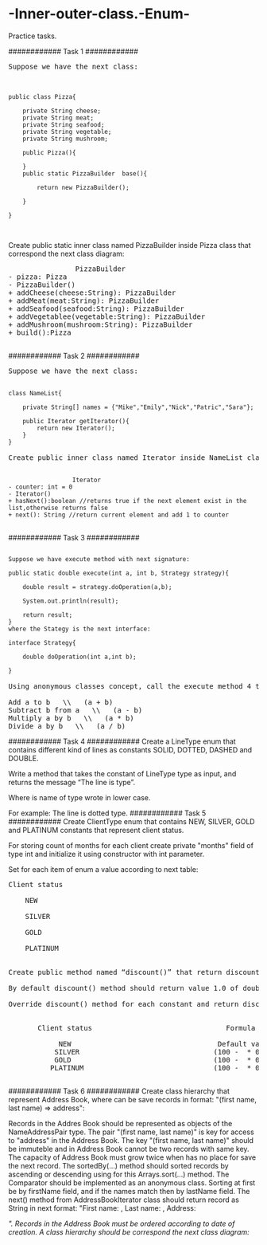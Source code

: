 # -Inner-outer-class.-Enum-
Practice tasks.

############ Task 1 ############
 
<pre>
Suppose we have the next class:
<br>
<code>
public class Pizza{
    
    private String cheese;
    private String meat;
    private String seafood;
    private String vegetable;
    private String mushroom;
    
    public Pizza(){
        
    }
    public static PizzaBuilder  base(){
        
        return new PizzaBuilder();
        
    }
    
}

</code>
</pre>

Create public static inner class named PizzaBuilder inside Pizza class that correspond the next class diagram:

<pre>
                PizzaBuilder
- pizza: Pizza
- PizzaBuilder()
+ addCheese(cheese:String): PizzaBuilder
+ addMeat(meat:String): PizzaBuilder
+ addSeafood(seafood:String): PizzaBuilder
+ addVegetablee(vegetable:String): PizzaBuilder
+ addMushroom(mushroom:String): PizzaBuilder
+ build():Pizza

</pre>
############ Task 2 ############
<pre>
Suppose we have the next class:

<code>
class NameList{
    
    private String[] names = {"Mike","Emily","Nick","Patric","Sara"};
    
    public Iterator getIterator(){
        return new Iterator();
    }
}
</code>
Create public inner class named Iterator inside NameList class that correspond the next class diagram:

<code>
                  Iterator
- counter: int = 0
- Iterator()
+ hasNext():boolean //returns true if the next element exist in the list,otherwise returns false
+ next(): String //return current element and add 1 to counter
</code>
</pre>
############ Task 3 ############
<pre>
<code>
Suppose we have execute method with next signature:

public static double execute(int a, int b, Strategy strategy){

    double result = strategy.doOperation(a,b);
    
    System.out.println(result);
    
    return result;
}
where the Stategy is the next interface:

interface Strategy{

    double doOperation(int a,int b);
    
}
</code>
Using anonymous classes concept, call the execute method 4 times with different strategy (override method doOperation from Strategy interface):

Add a to b   \\   (a + b)
Subtract b from a   \\   (a - b)
Multiply a by b   \\   (a * b)
Divide a by b   \\   (a / b)
</pre>
############ Task 4 ############
Create a LineType enum that contains different kind of lines as constants SOLID, DOTTED, DASHED and DOUBLE.

Write a method that takes the constant of LineType type as input, and returns the message “The line is <LineType> type”.

Where <LineType>  is name of type wrote in lower case.

For example: The line is dotted type.
############ Task 5 ############
Create ClientType enum that contains NEW, SILVER, GOLD and PLATINUM constants that represent client status.

For storing count of months for each client create private "months" field of type int and initialize it using constructor with int parameter.

Set for each item of enum a value according to next table:
<pre>
Client status                                                   Count of months

    NEW                                                              1

    SILVER                                                          12

    GOLD                                                            30

    PLATINUM                                                        60
    

Create public method named “discount()” that return discount value as coefficient from 1.0 to 0.0 according to client status.

By default discount() method should return value 1.0 of double type.

Override discount() method for each constant and return discount value that calculated by next formula:


       Client status                                Formula

            NEW                                   Default value
           SILVER                                (100 - <count of months> * 0,25) / 100
           GOLD                                  (100 - <count of months> * 0,3) / 100
          PLATINUM                               (100 - <count of months> * 0,35) / 100

</pre>
############ Task 6 ############
Create class hierarchy that represent Address Book, where can be save records in format: "(first name, last name) => address":

Records in the Addres Book should be represented as objects of the NameAddressPair type.
The pair "(first name, last name)" is key for access to "address" in the Address Book.
The key "(first name, last name)" should be immuteble and in Address Book cannot be two records with same key.
The capacity of Address Book must grow twice when has no place for save the next record.
The sortedBy(...) method should sorted records by ascending or descending using for this Arrays.sort(...) method.
The Comparator should be implemented as an anonymous class.
Sorting at first be by firstName field, and if the names match then by lastName field.
The next() method from AddressBookIterator class should return record as String in next format: "First name: <first name>, Last name: <last name>, Address: <address>".
Records in the Address Book must be ordered according to date of creation.
A class hierarchy should be correspond the next class diagram:
